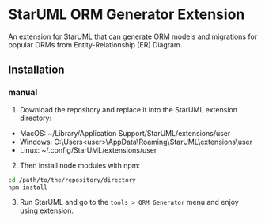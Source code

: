 # StarUML ORM Generator Extension

An extension for StarUML that can generate ORM models and migrations for popular ORMs from Entity-Relationship (ER) Diagram.


## Installation

### manual

1. Download the repository and replace it into the StarUML extension directory:

- MacOS: ~/Library/Application Support/StarUML/extensions/user
- Windows: C:\Users\<user>\AppData\Roaming\StarUML\extensions\user
- Linux: ~/.config/StarUML/extensions/user

2. Then install node modules with npm:
```sh
cd /path/to/the/repository/directory
npm install
```

3. Run StarUML and go to the `tools > ORM Generator` menu and enjoy using extension.